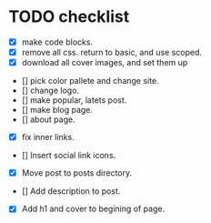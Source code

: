 # TODO checklist

- [x] make code blocks.
- [x] remove all css. return to basic, and use scoped.
- [x] download all cover images, and set them up
- [] pick color pallete and change site.
- [] change logo.
- [] make popular, latets post.
- [] make blog page.
- [] about page.
- [x] fix inner links.
- [] Insert social link icons.
- [x] Move post to posts directory.
- [] Add description to post.
- [x] Add h1 and cover to begining of page.
